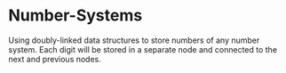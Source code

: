 # Number-Systems
Using doubly-linked data structures to store numbers of any number system. Each digit will be stored in a separate node and connected to the next and previous nodes.
